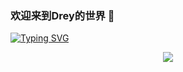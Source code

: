 ### 欢迎来到Drey的世界 👋

[![Typing SVG](https://readme-typing-svg.demolab.com?font=Fira+Code&pause=1000&random=false&width=435&lines=Hello+World;Byebye+World)](https://git.io/typing-svg)

<div align="center"> <img src="https://github-readme-stats.vercel.app/api?username=Drey-github&show_icons=true&theme=tokyonight" /> </div>
